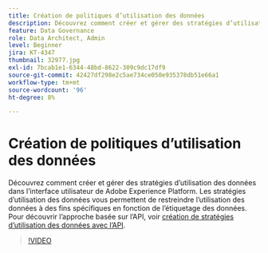 ```yaml
---
title: Création de politiques d’utilisation des données
description: Découvrez comment créer et gérer des stratégies d’utilisation des données dans l’interface utilisateur de Adobe Experience Platform. Les stratégies d’utilisation des données vous permettent de restreindre l’utilisation des données à des fins spécifiques en fonction de l’étiquetage des données.
feature: Data Governance
role: Data Architect, Admin
level: Beginner
jira: KT-4347
thumbnail: 32977.jpg
exl-id: 7bcab1e1-6344-48bd-8622-309c9dc17df9
source-git-commit: 42427df298e2c5ae734ce050e935378db51e66a1
workflow-type: tm+mt
source-wordcount: '96'
ht-degree: 8%

---
```


# Création de politiques d’utilisation des données

Découvrez comment créer et gérer des stratégies d’utilisation des données dans l’interface utilisateur de Adobe Experience Platform. Les stratégies d’utilisation des données vous permettent de restreindre l’utilisation des données à des fins spécifiques en fonction de l’étiquetage des données. Pour découvrir l’approche basée sur l’API, voir [création de stratégies d’utilisation des données avec l’API](https://experienceleague.adobe.com/docs/experience-platform/data-governance/policies/create.html).

>[!VIDEO](https://video.tv.adobe.com/v/32977?quality=12&learn=on)